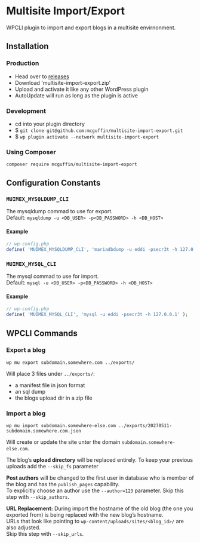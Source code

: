 Multisite Import&#x2F;Export
============================

WPCLI plugin to import and export blogs in a multisite envirnonment.

Installation
------------

### Production
 - Head over to [releases](../../releases)
 - Download 'multisite-import-export.zip'
 - Upload and activate it like any other WordPress plugin
 - AutoUpdate will run as long as the plugin is active

### Development
 - cd into your plugin directory
 - $ `git clone git@github.com:mcguffin/multisite-import-export.git`
 - $ `wp plugin activate --network multisite-import-export`

### Using Composer
```
composer require mcguffin/multisite-import-export
```

Configuration Constants
-----------------------

### `MUIMEX_MYSQLDUMP_CLI`
The mysqldump commad to use for export.  
Default: `mysqldump -u <DB_USER> -p<DB_PASSWORD> -h <DB_HOST>`

#### Example
```php
// wp-config.php
define( 'MUIMEX_MYSQLDUMP_CLI', 'mariadbdump -u eddi -psecr3t -h 127.0.0.1' );
```

### `MUIMEX_MYSQL_CLI`
The mysql commad to use for import.  
Default: `mysql -u <DB_USER> -p<DB_PASSWORD> -h <DB_HOST>`

#### Example
```php
// wp-config.php
define( 'MUIMEX_MYSQL_CLI', 'mysql -u eddi -psecr3t -h 127.0.0.1' );
```


WPCLI Commands
--------------

### Export a blog
```shell
wp mu export subdomain.somewhere.com ../exports/
```

Will place 3 files under `../exports/`:
 - a manifest file in json format
 - an sql dump
 - the blogs upload dir in a zip file


### Import a blog
```shell
wp mu import subdomain.somewhere-else.com ../exports/20270511-subdomain.somewhere.com.json
 ```

Will create or update the site unter the domain `subdomain.somewhere-else.com`.

The blog’s **upload directory** will be replaced entirely. To keep your previous uploads add the `--skip_fs` parameter

**Post authors** will be changed to the first user in database who is member of the blog and has the `publish_pages` capability.  
To explicitly choose an author use the `--author=123` parameter.
Skip this step with `--skip_authors`.

**URL Replacement:** During import the hostname of the old blog (the one you exported from) is being replaced with the new blog’s hostname.  
URLs that look like pointing to `wp-content/uploads/sites/<blog_id>/` are also adjusted.  
Skip this step with `--skip_urls`.

